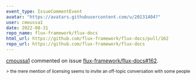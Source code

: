 ```yaml
---
event_type: IssueCommentEvent
avatar: "https://avatars.githubusercontent.com/u/20131404?"
user: cmoussa1
date: 2022-08-31
repo_name: flux-framework/flux-docs
html_url: https://github.com/flux-framework/flux-docs/pull/162
repo_url: https://github.com/flux-framework/flux-docs
---
```


<a href='https://github.com/cmoussa1' target='_blank'>cmoussa1</a> commented on issue <a href='https://github.com/flux-framework/flux-docs/pull/162' target='_blank'>flux-framework/flux-docs#162</a>.

<small>> the mere mention of licensing seems to invite an off-topic conversation with some people 